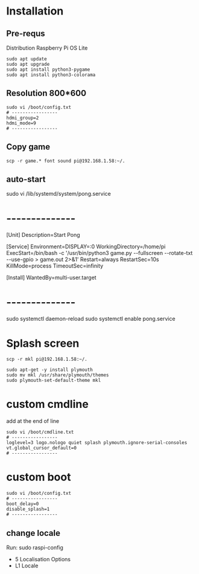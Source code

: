 # Installation

## Pre-requs

Distribution Raspberry Pi OS Lite

```
sudo apt update
sudo apt upgrade
sudo apt install python3-pygame
sudo apt install python3-colorama
```

## Resolution 800*600

```
sudo vi /boot/config.txt
# -----------------
hdmi_group=2
hdmi_mode=9
# -----------------
```

## Copy game

```
scp -r game.* font sound pi@192.168.1.58:~/.
```

## auto-start

sudo vi /lib/systemd/system/pong.service

# --------------
[Unit]
Description=Start Pong

[Service]
Environment=DISPLAY=:0
WorkingDirectory=/home/pi
ExecStart=/bin/bash -c '/usr/bin/python3 game.py --fullscreen --rotate-txt --use-gpio > game.out 2>&1'
Restart=always
RestartSec=10s
KillMode=process
TimeoutSec=infinity

[Install]
WantedBy=multi-user.target
# --------------

sudo systemctl daemon-reload
sudo systemctl enable pong.service

# Splash screen

```
scp -r mkl pi@192.168.1.58:~/.
```
```
sudo apt-get -y install plymouth
sudo mv mkl /usr/share/plymouth/themes
sudo plymouth-set-default-theme mkl
```

# custom cmdline

add at the end of line

```
sudo vi /boot/cmdline.txt
# -----------------
loglevel=3 logo.nologo quiet splash plymouth.ignore-serial-consoles vt.global_cursor_default=0
# -----------------
```

# custom boot

```
sudo vi /boot/config.txt
# -----------------
boot_delay=0
disable_splash=1
# -----------------
```

## change locale

Run: sudo raspi-config
- 5 Localisation Options
- L1 Locale
